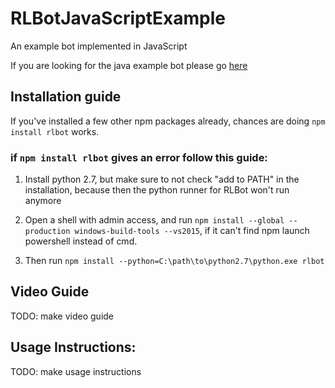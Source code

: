 # RLBotJavaScriptExample
An example bot implemented in JavaScript

If you are looking for the java example bot please go [here](https://github.com/RLBot/RLBotJavaExample)

## Installation guide

If you've installed a few other npm packages already, chances are doing `npm install rlbot` works.

### if `npm install rlbot` gives an error follow this guide:

1. Install python 2.7, but make sure to not check "add to PATH" in the installation, because then the python runner for RLBot won't run anymore

2. Open a shell with admin access, and run `npm install --global --production windows-build-tools --vs2015`, if it can't find npm launch powershell instead of cmd.

3. Then run `npm install --python=C:\path\to\python2.7\python.exe rlbot`

## Video Guide

TODO: make video guide

## Usage Instructions:

TODO: make usage instructions
